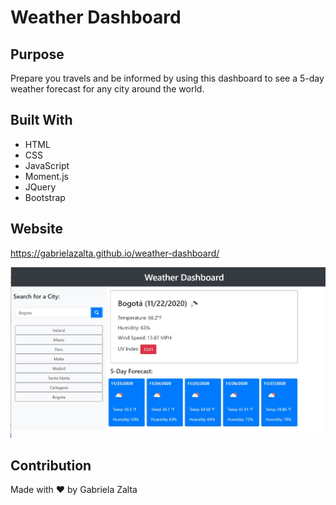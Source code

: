 # Weather Dashboard

## Purpose
Prepare you travels and be informed by using this dashboard to see a 5-day weather forecast for any city around the world.

## Built With
* HTML
* CSS
* JavaScript
* Moment.js
* JQuery
* Bootstrap

## Website
https://gabrielazalta.github.io/weather-dashboard/

![Screenshot](/assets/images/screenshot.JPG)

## Contribution
Made with ❤️ by Gabriela Zalta